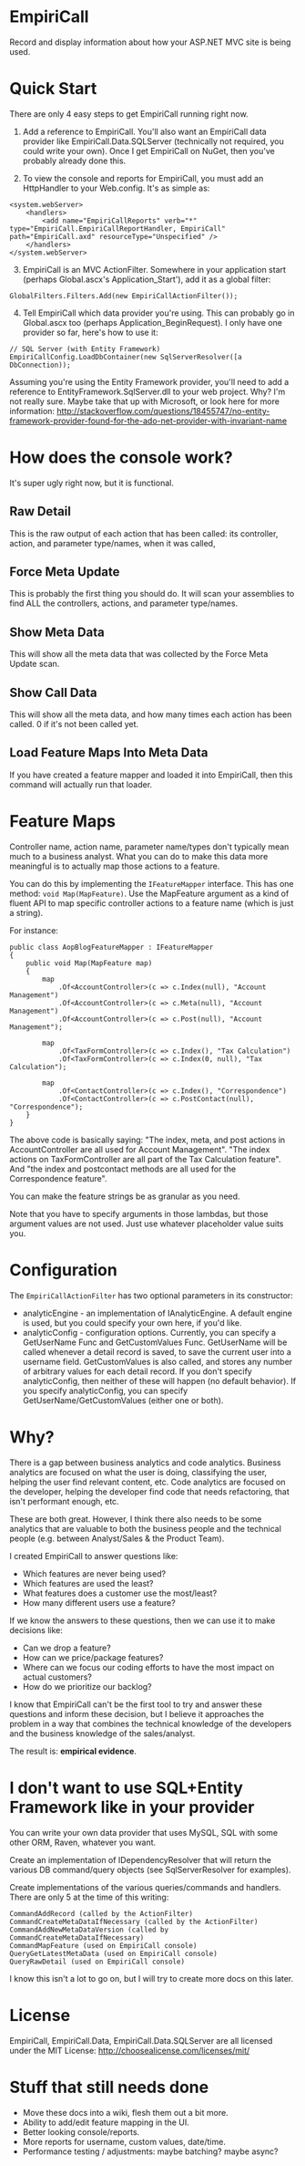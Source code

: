 # EmpiriCall

Record and display information about how your ASP.NET MVC site is being used.

# Quick Start

There are only 4 easy steps to get EmpiriCall running right now.

1. Add a reference to EmpiriCall. You'll also want an EmpiriCall data provider like EmpiriCall.Data.SQLServer (technically not required, you could write your own). Once I get EmpiriCall on NuGet, then you've probably already done this.

2. To view the console and reports for EmpiriCall, you must add an HttpHandler to your Web.config. It's as simple as:
```
<system.webServer>
	<handlers>
		<add name="EmpiriCallReports" verb="*" type="EmpiriCall.EmpiriCallReportHandler, EmpiriCall" path="EmpiriCall.axd" resourceType="Unspecified" />
	</handlers>
</system.webServer>
```

3. EmpiriCall is an MVC ActionFilter. Somewhere in your application start (perhaps Global.ascx's Application_Start'), add it as a global filter:
```
GlobalFilters.Filters.Add(new EmpiriCallActionFilter());
```

4. Tell EmpiriCall which data provider you're using. This can probably go in Global.ascx too (perhaps Application_BeginRequest). I only have one provider so far, here's how to use it:
```
// SQL Server (with Entity Framework)
EmpiriCallConfig.LoadDbContainer(new SqlServerResolver([a DbConnection));
```
Assuming you're using the Entity Framework provider, you'll need to add a reference to EntityFramework.SqlServer.dll to your web project. Why? I'm not really sure. Maybe take that up with Microsoft, or look here for more information: http://stackoverflow.com/questions/18455747/no-entity-framework-provider-found-for-the-ado-net-provider-with-invariant-name

# How does the console work?

It's super ugly right now, but it is functional.

## Raw Detail

This is the raw output of each action that has been called: its controller, action, and parameter type/names, when it was called,

## Force Meta Update

This is probably the first thing you should do. It will scan your assemblies to find ALL the controllers, actions, and parameter type/names.

## Show Meta Data

This will show all the meta data that was collected by the Force Meta Update scan.

## Show Call Data

This will show all the meta data, and how many times each action has been called. 0 if it's not been called yet.

## Load Feature Maps Into Meta Data

If you have created a feature mapper and loaded it into EmpiriCall, then this command will actually run that loader.

# Feature Maps

Controller name, action name, parameter name/types don't typically mean much to a business analyst. What you can do to make this data more meaningful is to actually map those actions to a feature.

You can do this by implementing the ```IFeatureMapper``` interface. This has one method: ```void Map(MapFeature)```. Use the MapFeature argument as a kind of fluent API to map specific controller actions to a feature name (which is just a string).

For instance:

```
public class AopBlogFeatureMapper : IFeatureMapper
{
    public void Map(MapFeature map)
    {
        map
            .Of<AccountController>(c => c.Index(null), "Account Management")
            .Of<AccountController>(c => c.Meta(null), "Account Management")
            .Of<AccountController>(c => c.Post(null), "Account Management");

        map
            .Of<TaxFormController>(c => c.Index(), "Tax Calculation")
            .Of<TaxFormController>(c => c.Index(0, null), "Tax Calculation");

        map
            .Of<ContactController>(c => c.Index(), "Correspondence")
            .Of<ContactController>(c => c.PostContact(null), "Correspondence");
	}
}
```

The above code is basically saying: "The index, meta, and post actions in AccountController are all used for Account Management". "The index actions on TaxFormController are all part of the Tax Calculation feature". And "the index and postcontact methods are all used for the Correspondence feature".

You can make the feature strings be as granular as you need.

Note that you have to specify arguments in those lambdas, but those argument values are not used. Just use whatever placeholder value suits you.

# Configuration

The ```EmpiriCallActionFilter``` has two optional parameters in its constructor:

* analyticEngine - an implementation of IAnalyticEngine. A default engine is used, but you could specify your own here, if you'd like.
* analyticConfig - configuration options. Currently, you can specify a GetUserName Func and GetCustomValues Func. GetUserName will be called whenever a detail record is saved, to save the current user into a username field. GetCustomValues is also called, and stores any number of arbitrary values for each detail record. If you don't specify analyticConfig, then neither of these will happen (no default behavior). If you specify analyticConfig, you can specify GetUserName/GetCustomValues (either one or both).

# Why?

There is a gap between business analytics and code analytics. Business analytics are focused on what the user is doing, classifying the user, helping the user find relevant content, etc. Code analytics are focused on the developer, helping the developer find code that needs refactoring, that isn't performant enough, etc.

These are both great. However, I think there also needs to be some analytics that are valuable to both the business people and the technical people (e.g. between Analyst/Sales & the Product Team).

I created EmpiriCall to answer questions like:

* Which features are never being used?
* Which features are used the least?
* What features does a customer use the most/least?
* How many different users use a feature?

If we know the answers to these questions, then we can use it to make decisions like:

* Can we drop a feature?
* How can we price/package features?
* Where can we focus our coding efforts to have the most impact on actual customers?
* How do we prioritize our backlog?

I know that EmpiriCall can't be the first tool to try and answer these questions and inform these decision, but I believe it approaches the problem in a way that combines the technical knowledge of the developers and the business knowledge of the sales/analyst.

The result is: **empirical evidence**.

# I don't want to use SQL+Entity Framework like in your provider

You can write your own data provider that uses MySQL, SQL with some other ORM, Raven, whatever you want.

Create an implementation of IDependencyResolver that will return the various DB command/query objects (see SqlServerResolver for examples).

Create implementations of the various queries/commands and handlers. There are only 5 at the time of this writing:
```
CommandAddRecord (called by the ActionFilter)
CommandCreateMetaDataIfNecessary (called by the ActionFilter)
CommandAddNewMetaDataVersion (called by CommandCreateMetaDataIfNecessary)
CommandMapFeature (used on EmpiriCall console)
QueryGetLatestMetaData (used on EmpiriCall console)
QueryRawDetail (used on EmpiriCall console)
```

I know this isn't a lot to go on, but I will try to create more docs on this later.

# License

EmpiriCall, EmpiriCall.Data, EmpiriCall.Data.SQLServer are all licensed under the MIT License: http://choosealicense.com/licenses/mit/

# Stuff that still needs done

* Move these docs into a wiki, flesh them out a bit more.
* Ability to add/edit feature mapping in the UI.
* Better looking console/reports.
* More reports for username, custom values, date/time.
* Performance testing / adjustments: maybe batching? maybe async?